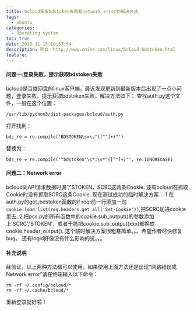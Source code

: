 ```yaml
---
title: bcloud获取bdstoken失败和network error的解决办法
tags:
  - ubuntu
categories:
  - Operating system
toc: true
date: 2015-11-15 16:57:54
description: 转自：http://www.cniee.com/linux/bcloud-bdstoken.html
feature:
---
```


#### 问题一:登录失败，提示获取bdstoken失败
bcloud是百度网盘的linux客户端，最近发现更新到最新版本后出现了一点小问题，登录失败，提示获取bdstoken失败，解决方法如下：
查找auth.py这个文件，一般在这个位置：
```
/usr/lib/python3/dist-packages/bcloud/auth.py
```
打开找到：
```
bds_re = re.compile('BDSTOKEN\s=\s"([^"]+)"')
```
替换为：
```
bds_re = re.compile('"bdstoken"\s*:\s*"([^"]+)"', re.IGNORECASE)
```
#### 问题二：Network error
bcloud向API请求数据时漏了STOKEN，SCRC这两条Cookie.
还有bcloud在抓取Cookie时没有抓取SCRC这条Cookie.
现在测试成功的临时解决方案：
1.在auth.py的get_bdstoken函数的if req:前一行添加一句`cookie.load_list(req.headers.get_all('Set-Cookie'))`,把SCRC加进cookie里去.
2.把pcs.py的所有函数中的cookie.sub_output()的参数添加上'SCRC','STOKEN'，或者干脆把cookie.sub_output(xxx)都换成cookie.header_output().
这个临时解决方案很粗暴简单。。。希望作者尽快修复bug。
还有logid好像没有什么影响的说。。。


#### 补充说明
经验证，以上两种方法都可以使用，如果使用上面方法还是出现“网络错误或Network error”请在终端输入以下命令：
```
rm -rf ~/.config/bcloud/*
rm -rf ~/.cache/bcloud/*
```
重新登录就好啦！

